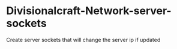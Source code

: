 # Divisionalcraft-Network-server-sockets
Create server sockets that will change the server ip if updated
